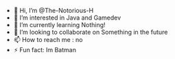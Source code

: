 - 👋 Hi, I’m @The-Notorious-H
- 👀 I’m interested in Java and Gamedev
- 🌱 I’m currently learning Nothing!
- 💞️ I’m looking to collaborate on Something in the future
- 📫 How to reach me : no
- ⚡ Fun fact: Im Batman

<!---
The-Notorious-H/The-Notorious-H is a ✨ special ✨ repository because its `README.md` (this file) appears on your GitHub profile.
You can click the Preview link to take a look at your changes.
--->
